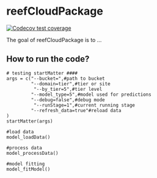 
<!-- README.md is generated from README.Rmd. Please edit that file -->

# reefCloudPackage

<!-- badges: start -->

[![Codecov test
coverage](https://codecov.io/gh/reefCloudPackage/branch/main/graph/badge.svg)](https://app.codecov.io/gh/reefCloudPackage?branch=main)
<!-- badges: end -->

The goal of reefCloudPackage is to …

## How to run the code?

```{r, echo=TRUE}
# testing startMatter ####
args = c("--bucket=",#path to bucket
         "--domain=tier",#tier or site
          "--by_tier=5",#tier level
         "--model_type=5",#model used for predictions
         "--debug=false",#debug mode
          "--runStage=1",#current running stage
         "--refresh_data=true"#reload data
)
startMatter(args) 

#load data
model_loadData()

#process data
model_processData()

#model fitting
model_fitModel()
```

